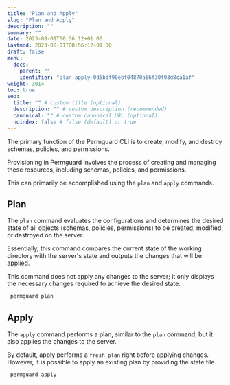 ```yaml
---
title: "Plan and Apply"
slug: "Plan and Apply"
description: ""
summary: ""
date: 2023-08-01T00:56:12+01:00
lastmod: 2023-08-01T00:56:12+01:00
draft: false
menu:
  docs:
    parent: ""
    identifier: "plan-apply-0d5bdf90ebf04870a66f30f93d8ca1af"
weight: 3014
toc: true
seo:
  title: "" # custom title (optional)
  description: "" # custom description (recommended)
  canonical: "" # custom canonical URL (optional)
  noindex: false # false (default) or true
---
```


The primary function of the Permguard CLI is to create, modify, and destroy schemas, policies, and permissions.

Provisioning in Permguard involves the process of creating and managing these resources, including schemas, policies, and permissions.

This can primarily be accomplished using the `plan` and `apply` commands.

## Plan

The `plan` command evaluates the configurations and determines the desired state of all objects (schemas, policies, permissions) to be created, modified, or destroyed on the server.

Essentially, this command compares the current state of the working directory with the server's state and outputs the changes that will be applied.

This command does not apply any changes to the server; it only displays the necessary changes required to achieve the desired state.

```bash
 permguard plan
```

## Apply

The `apply` command performs a plan, similar to the `plan` command, but it also applies the changes to the server.

By default, apply performs a `fresh plan` right before applying changes. However, it is possible to apply an existing plan by providing the state file.

```bash
 permguard apply
```
